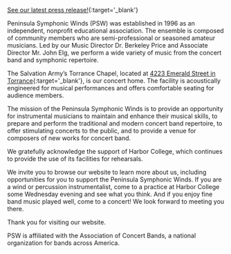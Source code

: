 [See our latest press release!](press_release_5_2018.pdf){:target='_blank'}

Peninsula Symphonic Winds (PSW) was established in 1996 as an independent, nonprofit educational association. The ensemble is composed of community members who are semi-professional or seasoned amateur musicians. Led by our Music Director Dr. Berkeley Price and Associate Director Mr. John Elg, we perform a wide variety of music from the concert band and symphonic repertoire.

The Salvation Army’s Torrance Chapel, located at [4223 Emerald Street in Torrance](https://www.google.com/maps/place/4223+Emerald+St,+Torrance,+CA+90503/@33.8419126,-118.360556,17z/data=!4m5!3m4!1s0x80c2b4ce2cc5aa61:0x6abc70f83a67c2f1!8m2!3d33.8419126!4d-118.3583673){:target='_blank'}, is our concert home.  The facility is acoustically engineered for musical performances and offers comfortable seating for audience members.

The mission of the Peninsula Symphonic Winds is to provide an opportunity for instrumental musicians to maintain and enhance their musical skills, to prepare and perform the traditional and modern concert band repertoire, to offer stimulating concerts to the public, and to provide a venue for composers of new works for concert band.

We gratefully acknowledge the support of Harbor College, which continues to provide the use of its facilities for rehearsals.

We invite you to browse our website to learn more about us, including opportunities for you to support the Peninsula Symphonic Winds. If you are a wind or percussion instrumentalist, come to a practice at Harbor College some Wednesday evening and see what you think.  And if you enjoy fine band music played well, come to a concert! We look forward to meeting you there.

Thank you for visiting our website.

PSW is affiliated with the Association of Concert Bands, a national organization for bands across America.